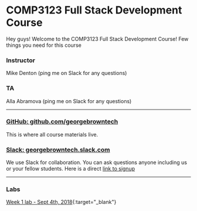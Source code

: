 # COMP3123 Full Stack Development Course

Hey guys! Welcome to the COMP3123 Full Stack Development Course! Few things you need for this course

### Instructor
Mike Denton (ping me on Slack for any questions)


### TA
Alla Abramova (ping me on Slack for any questions)

---

### [GitHub: github.com/georgebrowntech](https://github.com/georgebrowntech) 

This is where all course materials live. 

### [Slack: georgebrowntech.slack.com](https://georgebrowntech.slack.com/) 

We use Slack for collaboration. You can ask questions anyone including us or your fellow students.
Here is a direct [link to signup](https://join.slack.com/t/georgebrowntech/signup)

---


### Labs

[Week 1 lab - Sept 4th, 2018](https://docs.google.com/document/d/1g9UWPH0fBxpxD94tPlXlz2uRxeX9KubO-_zeLS2fb5U/edit?usp=sharing){:target="_blank"}
